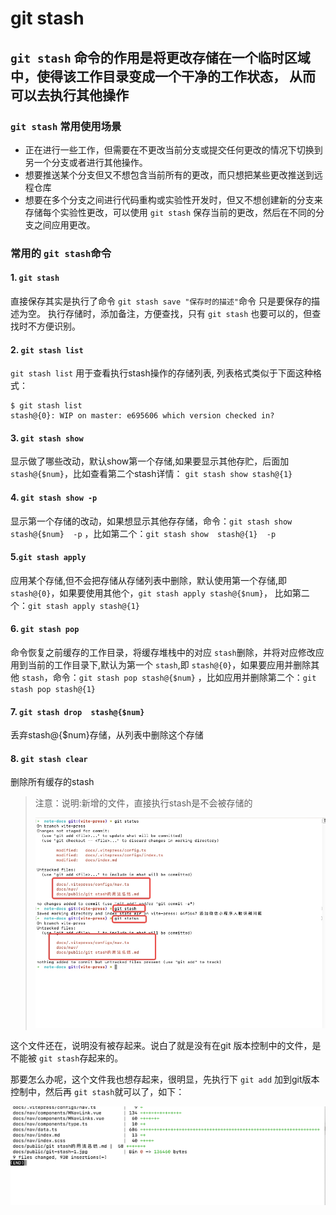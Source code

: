 # git stash

## `git stash` 命令的作用是将更改存储在一个临时区域中，使得该工作目录变成一个干净的工作状态， 从而可以去执行其他操作

### `git stash` 常用使用场景

- 正在进行一些工作，但需要在不更改当前分支或提交任何更改的情况下切换到另一个分支或者进行其他操作。
- 想要推送某个分支但又不想包含当前所有的更改，而只想把某些更改推送到远程仓库
- 想要在多个分支之间进行代码重构或实验性开发时，但又不想创建新的分支来存储每个实验性更改，可以使用 `git stash` 保存当前的更改，然后在不同的分支之间应用更改。

### 常用的 `git stash`命令

#### 1. `git stash`

直接保存其实是执行了命令 `git stash save "保存时的描述"`命令 只是要保存的描述为空。 执行存储时，添加备注，方便查找，只有 `git stash` 也要可以的，但查找时不方便识别。

#### 2. `git stash list`

`git stash list` 用于查看执行stash操作的存储列表, 列表格式类似于下面这种格式：

```shell
$ git stash list
stash@{0}: WIP on master: e695606 which version checked in?
```

#### 3. `git stash show`

显示做了哪些改动，默认show第一个存储,如果要显示其他存贮，后面加 `stash@{$num}`，比如查看第二个stash详情： `git stash show stash@{1}`

#### 4. `git stash show -p`

显示第一个存储的改动，如果想显示其他存存储，命令：`git stash show  stash@{$num}  -p` ，比如第二个：`git stash show  stash@{1}  -p`

#### 5.`git stash apply`

应用某个存储,但不会把存储从存储列表中删除，默认使用第一个存储,即 `stash@{0}`，如果要使用其他个，`git stash apply stash@{$num}`， 比如第二个：`git stash apply stash@{1}`

#### 6. `git stash pop`

命令恢复之前缓存的工作目录，将缓存堆栈中的对应 `stash`删除，并将对应修改应用到当前的工作目录下,默认为第一个 `stash`,即 `stash@{0}`，如果要应用并删除其他 `stash`，命令：`git stash pop stash@{$num}` ，比如应用并删除第二个：`git stash pop stash@{1}`

#### 7. `git stash drop  stash@{$num}`

丢弃stash@{$num}存储，从列表中删除这个存储

#### 8. `git stash clear`

删除所有缓存的stash

> 注意：说明:新增的文件，直接执行stash是不会被存储的
>
> ![git stash 不保存新建文件](git-stash-1.jpg "git stash 不保存新文件")



这个文件还在，说明没有被存起来。说白了就是没有在git 版本控制中的文件，是不能被 `git stash`存起来的。

那要怎么办呢，这个文件我也想存起来，很明显，先执行下 `git add` 加到git版本控制中，然后再 `git stash`就可以了，如下：

![1684753035449](image/gitstash的用法总结/1684753035449.png)
